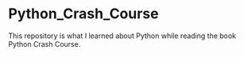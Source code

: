 # Python_Crash_Course
This repository is what I learned about Python while reading the book Python Crash Course. 
